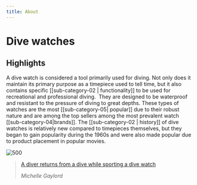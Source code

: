 ```yaml
---
title: About
---
```

# Dive watches

## Highlights

A dive watch is considered a tool primarily used for diving. Not only does it maintain its primary purpose as a timepiece used to tell time, but it also contains specific [[sub-category-02 | functionality]] to be used for recreational and professional diving.  They are designed to be waterproof and resistant to the pressure of diving to great depths. These types of watches are the most [[sub-category-05| popular]] due to their robust nature and are among the top sellers among the most prevalent watch [[sub-category-04|brands]]. The [[sub-category-02 | history]] of dive watches is relatively new compared to timepieces themselves, but they began to gain popularity during the 1960s and were also made popular due to product placement in popular movies.

![500](https://www.scubadiving.com/sites/default/files/styles/655_1x_/public/scuba/images/2022/03/seiko-dive-watch-scubadivingmag.march2022.jpg?itok=UNf9eb5N)

> [A diver returns from a dive while sporting a dive watch](https://www.scubadiving.com/how-to-take-care-dive-watch)
> 
> <cite>Michelle Gaylord</cite>



